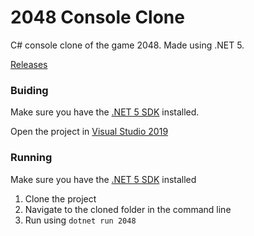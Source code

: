 ﻿# 2048 Console Clone

C# console clone of the game 2048. Made using .NET 5.

[Releases](https://github.com/BlueFrog130/2048/releases)

### Buiding

Make sure you have the [.NET 5 SDK](https://dotnet.microsoft.com/download/dotnet/5.0) installed.

Open the project in [Visual Studio 2019](https://visualstudio.microsoft.com/downloads/)

### Running

Make sure you have the [.NET 5 SDK](https://dotnet.microsoft.com/download/dotnet/5.0) installed

1. Clone the project
2. Navigate to the cloned folder in the command line
3. Run using `dotnet run 2048`